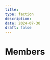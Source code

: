 ```yaml
---
title: 
type: faction
description: 
date: 2024-07-30
draft: false
---
```


# Members

<!-- QueryToSerialize: TABLE description as "Description" FROM "People" WHERE faction = "FACTION" -->